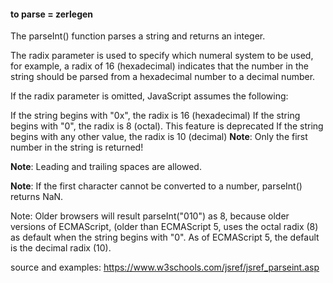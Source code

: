 #### to parse = zerlegen

The parseInt() function parses a string and returns an integer.

The radix parameter is used to specify which numeral system to be used, for example, a radix of 16 (hexadecimal) indicates that the number in the string should be parsed from a hexadecimal number to a decimal number.

If the radix parameter is omitted, JavaScript assumes the following:

If the string begins with "0x", the radix is 16 (hexadecimal)
If the string begins with "0", the radix is 8 (octal). This feature is deprecated
If the string begins with any other value, the radix is 10 (decimal)
**Note**: Only the first number in the string is returned!

**Note**: Leading and trailing spaces are allowed.

**Note**: If the first character cannot be converted to a number, parseInt() returns NaN.

Note: Older browsers will result parseInt("010") as 8, because older versions of ECMAScript, (older than ECMAScript 5, uses the octal radix (8) as default when the string begins with "0". As of ECMAScript 5, the default is the decimal radix (10).

source and examples: https://www.w3schools.com/jsref/jsref_parseint.asp 